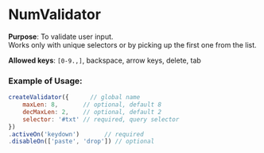# NumValidator

**Purpose**: To validate user input.  
Works only with unique selectors or by picking up the first one from the list.

**Allowed keys**: `[0-9.,]`, backspace, arrow keys, delete, tab

### Example of Usage:
```js
createValidator({      // global name
    maxLen: 8,       // optional, default 8
    decMaxLen: 2,    // optional, default 2
    selector: '#txt' // required, query selector
})
.activeOn('keydown')       // required
.disableOn(['paste', 'drop']) // optional
```
